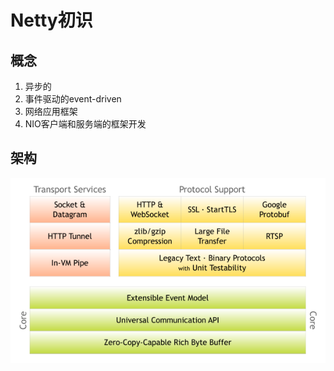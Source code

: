 # Netty初识  
## 概念
1. 异步的  
2. 事件驱动的event-driven  
3. 网络应用框架  
4. NIO客户端和服务端的框架开发
## 架构
![netty架构](picture//components.png)
